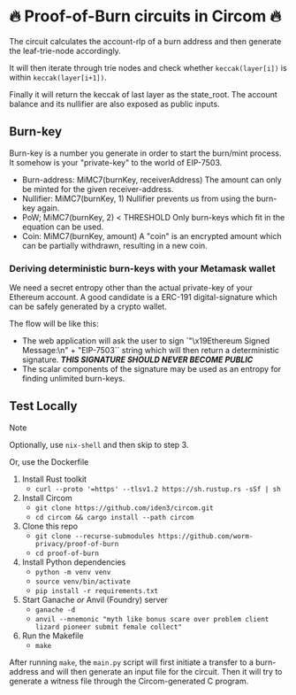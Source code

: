 # 🔥 Proof-of-Burn circuits in Circom 🔥

The circuit calculates the account-rlp of a burn address and then generate the leaf-trie-node accordingly.

It will then iterate through trie nodes and check whether `keccak(layer[i])` is within `keccak(layer[i+1])`.

Finally it will return the keccak of last layer as the state_root. The account balance and its nullifier are also exposed as public inputs.

## Burn-key

Burn-key is a number you generate in order to start the burn/mint process. It somehow is your "private-key" to the world of EIP-7503.

- Burn-address: MiMC7(burnKey, receiverAddress)
    The amount can only be minted for the given receiver-address.
- Nullifier: MiMC7(burnKey, 1)
    Nullifier prevents us from using the burn-key again.
- PoW; MiMC7(burnKey, 2) < THRESHOLD
    Only burn-keys which fit in the equation can be used.
- Coin: MiMC7(burnKey, amount)
    A "coin" is an encrypted amount which can be partially withdrawn, resulting in a new coin.

### Deriving deterministic burn-keys with your Metamask wallet

We need a secret entropy other than the actual private-key of your Ethereum account. A good candidate is a ERC-191 digital-signature which can be safely generated by a crypto wallet.

The flow will be like this:

 - The web application will ask the user to sign `"\x19Ethereum Signed Message:\n" + "EIP-7503`` string which will then return a deterministic signature. ***THIS SIGNATURE SHOULD NEVER BECOME PUBLIC***
 - The scalar components of the signature may be used as an entropy for finding unlimited burn-keys.

## Test Locally

> [!NOTE]
> Optionally, use `nix-shell` and then skip to step 3.
>
> Or, use the Dockerfile

1. Install Rust toolkit
    - `curl --proto '=https' --tlsv1.2 https://sh.rustup.rs -sSf | sh`
2. Install Circom
    - `git clone https://github.com/iden3/circom.git`
    - `cd circom && cargo install --path circom`
3. Clone this repo
    - `git clone --recurse-submodules https://github.com/worm-privacy/proof-of-burn`
    - `cd proof-of-burn`
4. Install Python dependencies
    - `python -m venv venv`
    - `source venv/bin/activate`
    - `pip install -r requirements.txt`
5. Start Ganache *or* Anvil (Foundry) server
    - `ganache -d`
    - `anvil --mnemonic "myth like bonus scare over problem client lizard pioneer submit female collect"`
6. Run the Makefile
    - `make`

After running `make`, the `main.py` script will first initiate a transfer to a burn-address and will then generate an input file for the circuit. Then it will try to generate a witness file through the Circom-generated C program.
